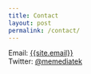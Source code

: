 ```yaml
---
title: Contact
layout: post
permalink: /contact/
---
```


Email: <a href="mailto:{{site.email}}">{{site.email}}</a><br>
Twitter: <a href="https://twitter.com/memediatek">@memediatek</a><br>
